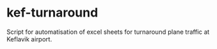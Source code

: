 # kef-turnaround

Script for automatisation of excel sheets for turnaround plane traffic at Keflavik airport.
